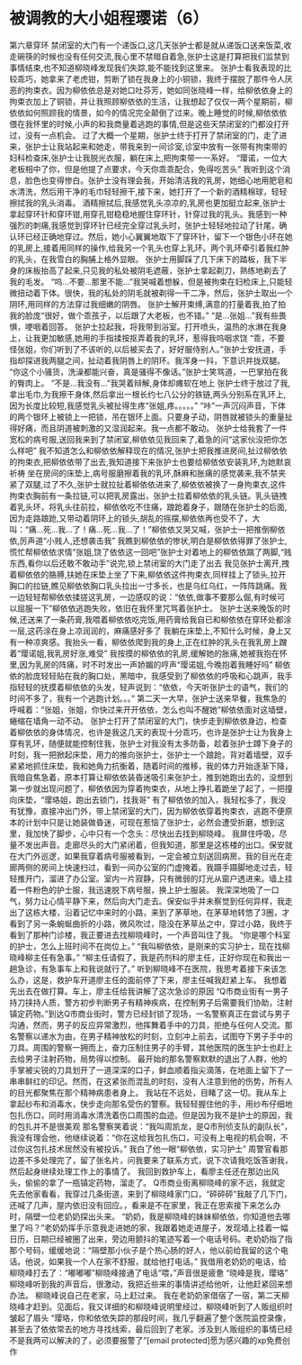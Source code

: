 # 被调教的大小姐程璎诺（6）

第六章穿环
禁闭室的大门有一个递饭口,这几天张护士都是就从递饭口送来饭菜,收走碗筷的时候也没有任何交流,我心里不禁暗自着急,张护士这是打算把我们监禁到事情结束,也不知道柳晓峰发现我们失踪,能不能找到这里来。
张护士看我表现的比较乖巧，她拿来了老虎钳，剪断了锁在我身上的小铜锁，我终于摆脱了那件令人厌恶的拘束衣。因为柳依依总是对她口吐芬芳，她如同张晓峰一样，给柳依依身上的拘束衣加上了铜锁，并让我照顾柳依依的生活，让我想起了仅仅一两个星期前，柳依依如何照顾我的情景，如今的情况完全颠倒了过来。晚上睡觉的时候,柳依依依偎在我怀里的时候,小声的和我商量着逃跑的事情,但是这些天禁闭室的门都没打开过，没有一点机会。
过了大概一个星期，张护士终于打开了禁闭室的门，走了进来，张护士让我站起来和她走，带我来到一间诊室,诊室中放有一张带有拘束带的妇科检查床,张护士让我脱光衣服，躺在床上,把拘束带一一系好。
“璎诺，一位大老板相中了你，但是他提了点要求，今天你乖乖配合，免得吃苦头”
我听到这个消息，脸色也变得惨白。张护士没有理会我，开始清洁我的乳房，她细心地用肥皂和水清洗，然后用干净的毛巾轻轻擦干,接下来，她打开了一个新的酒精棉球，轻轻擦拭我的乳头消毒。
酒精擦拭后,我感觉乳头凉凉的,乳房也更加挺立起来,张护士拿起穿环针和穿环钳,用穿孔钳稳稳地握住穿环针，针穿过我的乳头。我感到一种强烈的刺痛,我感觉到穿环针已经完全穿过乳头时，张护士轻轻地拉动了针尾，确认环已经正确地穿过。然后，她小心翼翼地取下了穿环针，留下一个银色小环在她的乳房上,接着用同样的操作,给我另一个乳头也穿上乳环。两个乳环牵引着我红肿的‍‌‍‎乳‌‍头‎‍‎‍‌，在我雪白的胸脯上格外显眼。
张护士用脚踩了几下床下的踏板，我下半身的床板抬高了起来,只见我的私处被阴毛遮蔽，张护士拿起剃刀，熟练地剃去了我的毛发。
“呜…不要…那里不能…”我哭喊着想躲，但是被拘束在妇检床上,只能轻微扭动着下体。很快，我的私处的阴毛就被剃得一干二净，然后，张护士取出一个阴环,用同样的方法穿过我细嫩的‍‎阴‎‌‍‍唇‍‎‌‌‎。
张护士解开束缚,满意的打量着我,拍了拍我的脸庞“很好，做个乖孩子，以后跟了大老板，也不错。”
“是…张姐…”我有些畏惧，哽咽着回答。
张护士拉起我，将我带到浴室。打开喷头，温热的水淋在我身上，让我更加敏感,她用的手指揉按抠弄着我的乳环，惹得我呜咽求饶
“乖，不要怪张姐，你们听到了不该听的,以后被买去了，好好服侍别人。”张护士安抚道，手指却探进我两腿之间，扯动着我阴唇上的阴环。我浑身一抖，下意识并拢双腿。
“你这个小骚货，洗澡都能兴奋，真是骚得不像话。”张护士笑骂道，一巴掌拍在我的臀肉上。
“不是…我没有…”我哭着辩解,身体却瘫软在地上
张护士终于放过了我,拿出毛巾,为我擦干身体,然后拿出一根长约七八公分的铁链,两头分别系在乳环上,因为长度比较短,我感觉乳头被扯得生疼“张姐,疼。。。。。”
“咔”一声沉闷声音，下体的两个银环上被锁上一把锁，吊在银环上面。只要身子动，阴唇就被锁头的重量扯得好痛，而且阴道被刺激的又湿润起来。我一点都不敢动。
张护士给我套了一件宽松的病号服,送回我来到了禁闭室,柳依依见我回来了,着急的问“这家伙没把你怎么样吧”
我不知道怎么和柳依依解释现在的情况,张护士把我推进房间,扯过柳依依的拘束衣,把柳依依带了出去,我知道接下来张护士也要给柳依依安装乳环,为她默哀祈祷
坐在房间的床垫上,病号服磨擦着我的乳环,酥麻和胀痛的感觉袭来,我不禁夹紧了双腿,过了不久,张护士就拉扯着柳依依进来了,柳依依被换了一身拘束衣,这件拘束衣胸前有一条拉链,可以把乳房露出，张护士拉着柳依依的乳头链。乳头链拽着乳头环，将乳头往前拉，柳依依吃不住痛，踉跄着身子，跟随在张护士的后面,因为走路踉跄,又带动着阴环上的锁头,胡乱的摇摆,柳依依再也受不了，大叫：“痛…死…我…了！痛…死…我…了！”柳依依又哭又喊，张护士一把推倒柳依依,厉声道“小贱人,还想袭击我”
我瞧到柳依依的惨状,明白是柳依依得罪了张护士,慌忙帮柳依依求情“张姐,饶了依依这一回吧”张护士对着地上的柳依依踹了两脚,“贱东西,看你以后还敢不敢动手”说完,锁上禁闭室的大门走了出去
我见张护士离开,拽着柳依依的胳膊,扶她在床垫上坐了下来,柳依依这件拘束衣,同样挂上了锁头,拉开胸口的拉链,瞧见柳依依胸口乳头拉出一寸多长，也是乌红乌红，一阵阵跳痛。我一边轻轻帮柳依依揉搓这乳房，一边感叹的说：“依依,做事不要那么倔,有时候可以屈服一下”柳依依逃跑失败，依旧在我怀里咒骂着张护士。
张护士送来晚饭的时候,还送来了一条药膏,我喂着柳依依吃完饭,用药膏给我自已和柳依依在穿环处都涂一层,这药涂在身上凉润润的，麻痛感好多了
我躺在床垫上,不知什么时候，身上又有一种凉爽感。我抬头一看，柳依依爬到我的身上,正在红肿的乳头在我乳房上蹭着“璎诺姐,我乳房好涨,难受”
我按摸的柳依依的乳房,缓解她的胀痛,她被我抱在怀里,因为乳房的阵痛，时不时发出一声娇媚的哼声“璎诺姐,今晚抱着我睡好吗”
柳依依的脸庞轻轻贴在我的胸口处，黑暗中，我感受到了柳依依的呼吸和心跳声，我手指轻轻的抚摸着柳依依的头发，轻声说到：“依依，今天听张护士的语气，我们的时间不多了，我有一个逃跑计划。。。”
第二天一大早，张护士送来早餐，我焦急的呼喊着：“张姐，张姐，你快过来开开依依，怎么也叫不醒她”柳依依面对这墙壁，蜷缩在墙角一动不动。
张护士打开了禁闭室的大门，快步走到柳依依身边，检查着柳依依的身体情况，也许是我这几天的表现十分乖巧，也许是张护士让为我身上穿有乳环，随便就能控制住我，张护士对我没有太多防备，趁着张护士蹲下身子的时刻，我一把掀起床垫，用力的推向张护士，张护士一个踉跄，背对着墙壁，双手紧紧地抓住床垫，我和她角力抗衡着，随着时间的推移，我的体力开始逐渐下降，我暗自焦急着，原本打算让柳依依装昏迷吸引来张护士，推到她跑出去的，没想到第一步就出现问题了，柳依依因为穿着拘束衣，从地上挣扎着跪坐了起了，一把撞向床垫，“璎珞姐，跑出去锁门，找我哥”
有了柳依依的加入，我轻松多了，我没有犹豫，直接冲出门外，带上禁闭室的大门，因为柳依依穿着拘束衣，逃跑不便原本的计划中只是让她装做昏迷，可现在惹恼了张护士，必然会遭受折磨，想到这里，我加快了脚步，心中只有一个念头：尽快出去找到柳晓峰。
我屏住呼吸，尽量不发出声音。走廊尽头的大门紧闭着，但我知道，那里是这栋楼的出口。保安就在大门外巡逻，如果我穿着病号服被看到，一定会被立刻送回病房。我的目光在走廊两侧的房间上快速扫过，看到一间办公室的门虚掩着。我蹑手蹑脚地走过去，轻轻推开门，溜进了办公室。室内一片寂静，只有微弱的灯光从窗户透进来。墙上挂着一件粉色的护士服，我迅速脱下病号服，换上护士服装。
我深深地吸了一口气，努力让心情平静下来，然后向大门走去。保安似乎并未察觉到任何异样，我走出了这栋大楼，沿着记忆中来时的小路，来到了茅草地，在茅草地转悠了3圈，才看到了另一条蜿蜒曲折的小路，微风吹过，隐没在茅草丛之中，穿过小路，我终于看到了那种门诊楼，我正要进去找柳晓峰时，一个声音叫住了我。
“你是哪个科室的护士，怎么上班时间不在岗位上。”
“我叫柳依依，是刚来的实习护士，现在找柳晓峰柳主任有急事。”
“柳主任请假了，我是药剂科的廖主任，正好你现在和我出一趟急诊，有急事车上和我说就行了。”
听到柳晓峰不在医院，我思考着接下来该怎么办，这是，救护车开道廖主任的面前停了下来，廖主任喊我赶紧上车。
我想着先出去在做打算。车上，廖主任给我讲解了这次急诊的原因
“Q市商业街有一男子持刀挟持人质，警方初步判断男子有精神疾病，在控制男子后需要我们协助，注射镇定药物。”到达Q市商业街时，警方已经封锁了现场，一名警察真正在尝试与男子沟通，然而，男子的反应异常激烈，他挥舞着手中的刀具，拒绝与任何人交流。那名警察以递水为由，在男子精神放松的时刻，立刻冲上前去，试图夺下男子手中的刀具。周围的警察一拥而上，奋力压制住男子的手臂，其他医院的医生护士也赶上去给男子注射药物，局势得以控制。
最开始的那名警察默默的退出了人群，他的手掌被尖锐的刀具划开了一道深深的口子，鲜血顺着指尖滴落，在地面上留下了一串串鲜红的印记。然而，在这紧张而混乱的时刻，没有人注意到他的伤势，所有人的目光都聚焦在那个精神病患者身上。
我站在不远处，目睹了这一切。我从车上拿起纱布和消毒水，快步走向那名受伤的警察。我轻轻握住他的手，用纱布仔细地包扎伤口，同时用消毒水清洗着伤口周围的血迹。但是因为我不是护士的原因，我的包扎并不是很美观
那名警察笑着说：“我叫周凯龙，是Q市刑侦支队的副队长”，我没有理会他，他继续说着：“你在这给我包扎伤口，可没有上电视的机会啊，不过你这包扎技术居然没有被投诉。”
我白了他一眼“柳依依，实习护士”
周警官看那边差不多处理完了，留了张名片，问我要来了联系方式，说下次请我吃饭答谢我，然后起身继续处理工作上的事情了。
我回到救护车上，看廖主任还在那边出风头，偷偷的拿了一瓶镇定药物，溜走了。
Q市商业街离柳晓峰的家不远，我就定先去他家看看，我穿过几条街道，来到了柳晓峰家门口，“砰砰砰”我敲了几下门，还喊了几声，屋内依旧没有回应。，看来是不在家里，我正在思索接下来怎么办时，隔壁一位老奶奶探出头来。
“奶奶，我是柳晓峰的妹妹柳依依，你知道他去哪里了吗？”老奶奶挥手示意我走进她的家，我跟着她走进屋子，发现墙上挂着一幅日历，日期已经被圈了出来，旁边用颤抖的笔迹写着一个电话号码。老奶奶指了指那个号码，缓缓地说：“隔壁那小伙子是个热心肠的好人，他以前给我留的这个电话。他说，如果我一个人在家不舒服，就给他打电话。”
我借用老奶奶的电话，给柳晓峰打去了：“嘟嘟嘟”柳晓峰接通了电话“喂，”声音很是疲惫
“晓峰是我，璎珞”
柳晓峰听到我的声音后，很激动，我把近些来的事情讲述给他听，让他赶紧回来想办法。
柳晓峰说自己在老家，马上赶过来。
我在老奶奶家借宿了一宿，第二天柳晓峰才赶到。见面后，我又详细的和柳晓峰说明里经过，柳晓峰听到了人贩组织时皱起了眉头
“璎珞，你和依依失踪的那段时间，我几乎翻遍了整个医院监控录像，甚至去了依依常去的地方寻找线索，最后回到了老家。涉及到人贩组织的事情已经不是我两可以解决的了，必须要报警了”[email protected]愿为感兴趣的xp免费创作

